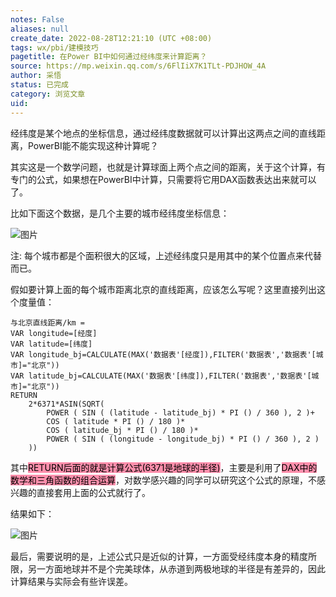 ```yaml
---
notes: False
aliases: null
create_date: 2022-08-28T12:21:10 (UTC +08:00)
tags: wx/pbi/建模技巧
pagetitle: 在Power BI中如何通过经纬度来计算距离？
source: https://mp.weixin.qq.com/s/6FlIiX7K1TLt-PDJHOW_4A
author: 采悟
status: 已完成
category: 浏览文章
uid: 
---
```


经纬度是某个地点的坐标信息，通过经纬度数据就可以计算出这两点之间的直线距离，PowerBI能不能实现这种计算呢？  

其实这是一个数学问题，也就是计算球面上两个点之间的距离，关于这个计算，有专门的公式，如果想在PowerBI中计算，只需要将它用DAX函数表达出来就可以了。

比如下面这个数据，是几个主要的城市经纬度坐标信息：

![图片](https://mmbiz.qpic.cn/mmbiz_png/aHEbZtANQJMstwXX5zrKianmFXzyqbIVgyXGG3p3PTLE1TO3zaia4w2DeBkISF2MD9NKtwF3A2W5zEBt8iaiaiaJnEg/640?wx_fmt=png&wxfrom=5&wx_lazy=1&wx_co=1)

注: 每个城市都是个面积很大的区域，上述经纬度只是用其中的某个位置点来代替而已。

假如要计算上面的每个城市距离北京的直线距离，应该怎么写呢？这里直接列出这个度量值：

```
与北京直线距离/km = 
VAR longitude=[经度]
VAR latitude=[纬度]
VAR longitude_bj=CALCULATE(MAX('数据表'[经度]),FILTER('数据表','数据表'[城市]="北京"))
VAR latitude_bj=CALCULATE(MAX('数据表'[纬度]),FILTER('数据表','数据表'[城市]="北京"))
RETURN
    2*6371*ASIN(SQRT(
        POWER ( SIN ( (latitude - latitude_bj) * PI () / 360 ), 2 )+
        COS ( latitude * PI () / 180 )* 
        COS ( latitude_bj * PI () / 180 )*
        POWER ( SIN ( (longitude - longitude_bj) * PI () / 360 ), 2 )
    ))
```

其中<mark style="background: #FF5582A6;">RETURN后面的就是计算公式(6371是地球的半径)</mark>，主要是利用了<mark style="background: #FF5582A6;">DAX中的数学和三角函数的组合运算</mark>，对数学感兴趣的同学可以研究这个公式的原理，不感兴趣的直接套用上面的公式就行了。

结果如下：  

![图片](https://mmbiz.qpic.cn/mmbiz_png/aHEbZtANQJMstwXX5zrKianmFXzyqbIVgw53gBJNp79SVib9EvfLMnTs4xJ7Xx4r6tT06gXwLiaDCo6lHj9eQNspA/640?wx_fmt=png&wxfrom=5&wx_lazy=1&wx_co=1)

最后，需要说明的是，上述公式只是近似的计算，一方面受经纬度本身的精度所限，另一方面地球并不是个完美球体，从赤道到两极地球的半径是有差异的，因此计算结果与实际会有些许误差。
